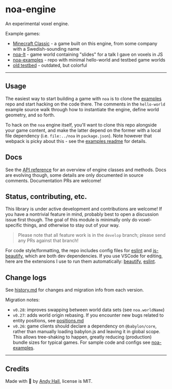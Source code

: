 
# noa-engine

An experimental voxel engine.

Example games:
 * [Minecraft Classic](https://classic.minecraft.net/) - a game built on this engine, from some company with a Swedish-sounding name
 * [noa-lt](http://andyhall.github.io/noa-lt/) - game world containing "slides" for a talk I gave on voxels in JS
 * [noa-examples](https://github.com/andyhall/noa-examples) - repo with minimal hello-world and testbed game worlds
 * [old testbed](https://andyhall.github.io/noa-testbed/) - outdated, but colorful

----

## Usage

The easiest way to start building a game with `noa` is to clone the [examples](https://github.com/andyhall/noa-examples) repo and start hacking on the code there. The comments in the `hello-world` example source walk through how to instantiate the engine, define world geometry, and so forth.

To hack on the `noa` engine itself, you'll want to clone this repo alongside your game content, and make the latter depend on the former with a local file dependency (i.e. `file:../noa` in `package.json`). Note however that webpack is picky about this - see the [examples readme](https://github.com/andyhall/noa-examples) for details.


## Docs

See the [API reference](doc/API.md) for an overview of engine classes and methods.
Docs are evolving though, some details are only documented in source comments.
Documentation PRs are welcome!


## Status, contributing, etc.

This library is under active development and contributions are welcome!
If you have a nontrivial feature in mind, probably best to open a discussion issue
first though. The goal of this module is minimally only do voxel-specific things, 
and otherwise to stay out of your way.

> Please note that all feature work is in the `develop` branch; please send any PRs against that branch!

For code style/formatting, the repo includes config files for [eslint](https://eslint.org/) and [js-beautify](https://github.com/beautify-web/js-beautify), which are both dev dependencies. If you use VSCode for editing, here are the extensions I use to run them automatically: [beautify](https://marketplace.visualstudio.com/items?itemName=HookyQR.beautify), [eslint](https://marketplace.visualstudio.com/items?itemName=dbaeumer.vscode-eslint).



## Change logs

See [history.md](doc/history.md) for changes and migration info from each version.

Migration notes:

 * `v0.28`: improves swapping between world data sets (see `noa.worldName`)
 * `v0.27`: adds world origin rebasing. If you encounter new bugs related to entity positions, see [positions.md](doc/positions.md)
 * `v0.26`: game clients should declare a dependency on `@babylon/core`, rather than manually loading babylon.js and leaving it in global scope. This allows tree-shaking to happen, greatly reducing (production) bundle sizes for typical games. For sample code and configs see [noa-examples](https://github.com/andyhall/noa-examples).

----

## Credits

Made with 🍺 by [Andy Hall](https://twitter.com/fenomas), license is MIT.


